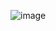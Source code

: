 ![image](https://user-images.githubusercontent.com/116784810/216815816-e3b75e51-99fe-4978-9d20-624638d10061.png)


